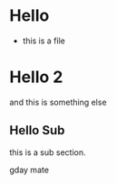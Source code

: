 # Hello
- this is a file

# Hello 2

and this is something else

## Hello Sub

this is a sub section.

gday mate
